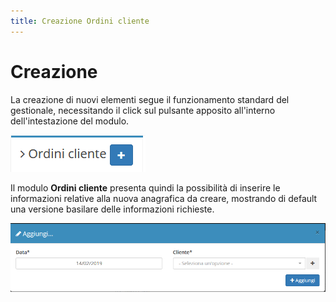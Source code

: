 ```yaml
---
title: Creazione Ordini cliente
---
```


# Creazione

La creazione di nuovi elementi segue il funzionamento standard del gestionale, necessitando il click sul pulsante apposito all'interno dell'intestazione del modulo.

![Creazione ordini cliente](../../../../.gitbook/assets/aggiungereordinicliente.PNG)

Il modulo **Ordini cliente** presenta quindi la possibilità di inserire le informazioni relative alla nuova anagrafica da creare, mostrando di default una versione basilare delle informazioni richieste.

![Creazione ordini cliente](../../../../.gitbook/assets/aggiuntaordinicliente.PNG)

